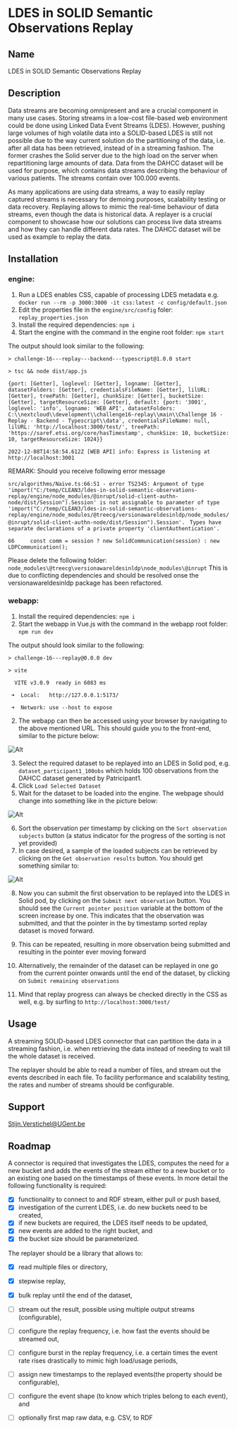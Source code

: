 # LDES in SOLID Semantic Observations Replay

## Name
LDES in SOLID Semantic Observations Replay

## Description
Data streams are becoming omnipresent and are a crucial component in many use cases. Storing streams in a low-cost file-based web environment could be done using Linked Data Event Streams (LDES). However, pushing large volumes of high volatile data into a SOLID-based LDES is still not possible due to the way current solution do the partitioning of the data, i.e. after all data has been retrieved, instead of in a streaming fashion. The former crashes the Solid server due to the high load on the server when repartitioning large amounts of data.
Data from the DAHCC dataset will be used for purpose, which contains data streams describing the behaviour of various patients. The streams contain over 100.000 events.

As many applications are using data streams, a way to easily replay captured streams is necessary for demoing purposes, scalability testing or data recovery. Replaying allows to mimic the real-time behaviour of data streams, even though the data is historical data. A replayer is a crucial component to showcase how our solutions can process live data streams and how they can handle different data rates.
The DAHCC dataset will be used as example to replay the data.
## Installation
### engine: 

1. Run a LDES enables CSS, capable of processing LDES metadata e.g.  `docker run --rm -p 3000:3000 -it css:latest -c config/default.json`
2. Edit the properties file in the `engine/src/config` foler: `replay_properties.json`
3. Install the required dependencies: `npm i`
4. Start the engine with the command in the engine root folder: `npm start`

The output should look similar to the following:

`> challenge-16---replay---backend---typescript@1.0.0 start`

`> tsc && node dist/app.js`

`{port: [Getter], loglevel: [Getter], logname: [Getter], datasetFolders: [Getter], credentialsFileName: [Getter], lilURL: [Getter], treePath: [Getter], chunkSize: [Getter], bucketSize: [Getter], targetResourceSize: [Getter], default: {port: '3001', loglevel: 'info', logname: 'WEB API', datasetFolders: C:\\nextcloud\\development\\challenge16-replay\\main\\Challenge 16 - Replay - Backend - Typescript\\data', credentialsFileName: null, lilURL: 'http://localhost:3000/test/', treePath: 'https://saref.etsi.org/core/hasTimestamp', chunkSize: 10, bucketSize: 10, targetResourceSize: 1024}}`

`2022-12-08T14:58:54.612Z [WEB API] info: Express is listening at http://localhost:3001`

REMARK: Should you receive following error message

`src/algorithms/Naive.ts:66:51 - error TS2345: Argument of type 'import("C:/temp/CLEAN3/ldes-in-solid-semantic-observations-replay/engine/node_modules/@inrupt/solid-client-authn-node/dist/Session").Session' is not assignable to parameter of type 'import("C:/temp/CLEAN3/ldes-in-solid-semantic-observations-replay/engine/node_modules/@treecg/versionawareldesinldp/node_modules/@inrupt/solid-client-authn-node/dist/Session").Session'.`
` Types have separate declarations of a private property 'clientAuthentication'.`

`66     const comm = session ? new SolidCommunication(session) : new LDPCommunication();`

Please delete the following folder: `node_modules\@treecg\versionawareldesinldp\node_modules\@inrupt` This is due to conflicting dependencies and should be resolved onse the versionawareldesinldp package has been refactored.

### webapp: 

1. Install the required dependencies: `npm i`
2. Start the webapp in Vue.js with the command in the webapp root folder: `npm run dev`

The output should look similar to the following:

`> challenge-16---replay@0.0.0 dev`

`> vite`

`  VITE v3.0.9  ready in 6083 ms`

` ➜  Local:   http://127.0.0.1:5173/`

` ➜  Network: use --host to expose`

2. The webapp can then be accessed using your browser by navigating to the above mentioned URL. This should guide you to the front-end, similar to the picture below:

![Alt](/MainScreen.png "MainScreen")

3. Select the required dataset to be replayed into an LDES in Solid pod, e.g. `dataset_participant1_100obs` which holds 100 observations from the DAHCC dataset generated by Patricipant1.
4. Click `Load Selected Dataset`
5. Wait for the dataset to be loaded into the engine. The webpage should change into something like in the picture below:

![Alt](/DatasetLoaded.png "Dataset Loaded")

6. Sort the observation per timestamp by clicking on the `Sort observation subjects` button (a status indicator for the progress of the sorting is not yet provided)
7. In case desired, a sample of the loaded subjects can be retrieved by clicking on the `Get observation results` button. You should get something similar to:

![Alt](/ObservationSample.png "Observation Sample")

8. Now you can submit the first observation to be replayed into the LDES in Solid pod, by clicking on the `Submit next observation` button. You should see the `Current pointer position` variable at the bottom of the screen increase by one. This indicates that the observation was submitted, and that the pointer in the by timestamp sorted replay dataset is moved forward.

9. This can be repeated, resulting in more observation being submitted and resulting in the pointer ever moving forward

10. Alternatively, the remainder of the dataset can be replayed in one go from the current pointer onwards until the end of the dataset, by clicking on `Submit remaining observations`

11. Mind that replay progress can always be checked directly in the CSS as well, e.g. by surfing to `http://localhost:3000/test/`

## Usage
A streaming SOLID-based LDES connector that can partition the data in a streaming fashion, i.e. when retrieving the data instead of needing to wait till the whole dataset is received.

The replayer should be able to read a number of files, and stream out the events described in each file. To facility performance and scalability testing, the rates and number of streams should be configurable.

## Support
Stijn.Verstichel@UGent.be

## Roadmap
A connector is required that investigates the LDES, computes the need for a new bucket and adds the events of the stream either to a new bucket or to an existing one based on the timestamps of these events. In more detail the following functionality is required:
- [x] functionality to connect to and RDF stream, either pull or push based,
- [x] investigation of the current LDES, i.e. do new buckets need to be created,
- [x] if new buckets are required, the LDES itself needs to be updated,
- [x] new events are added to the right bucket, and
- [x] the bucket size should be parameterized.

The replayer should be a library that allows to:

- [x] read multiple files or directory,
- [x] stepwise replay,
- [x] bulk replay until the end of the dataset,
- [ ] stream out the result, possible using multiple output streams (configurable),
- [ ] configure the replay frequency, i.e. how fast the events should be streamed out,
- [ ] configure burst in the replay frequency, i.e. a certain times the event rate rises drastically to mimic high load/usage periods,
- [ ] assign new timestamps to the replayed events(the property should be configurable),
- [ ] configure the event shape (to know which triples belong to each event), and
- [ ] optionally first map raw data, e.g. CSV, to RDF



